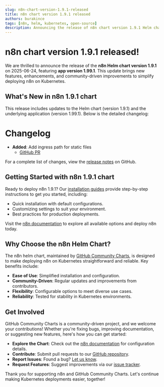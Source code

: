 ```yaml
---
slug: n8n-chart-version-1.9.1-released
title: n8n chart version 1.9.1 released
authors: burakince
tags: [n8n, helm, kubernetes, open-source]
description: Announcing the release of n8n chart version 1.9.1 Helm chart, featuring app version 1.99.1, with new features and community-driven improvements.
---
```


# n8n chart version 1.9.1 released!

We are thrilled to announce the release of the **n8n Helm chart version 1.9.1** on 2025-06-24, featuring **app version 1.99.1**. This update brings new features, enhancements, and community-driven improvements to simplify deploying n8n on Kubernetes.

## What's New in n8n 1.9.1 chart

This release includes updates to the Helm chart (version 1.9.1) and the underlying application (version 1.99.1). Below is the detailed changelog:

# Changelog

- **Added**: Add ingress path for static files
    - [GitHub PR](https://github.com/community-charts/helm-charts/pull/143)


For a complete list of changes, view the [release notes](https://github.com/community-charts/helm-charts/releases/tag/n8n-1.9.1) on GitHub.

<!-- truncate -->

## Getting Started with n8n 1.9.1 chart

Ready to deploy n8n 1.9.1? Our [installation guides](https://community-charts.github.io/docs/category/n8n) provide step-by-step instructions to get you started, including:

- Quick installation with default configurations.
- Customizing settings to suit your environment.
- Best practices for production deployments.

Visit the [n8n documentation](https://community-charts.github.io/docs/category/n8n) to explore all available options and deploy n8n today.

## Why Choose the n8n Helm Chart?

The n8n helm chart, maintained by [GitHub Community Charts](https://github.com/community-charts/helm-charts), is designed to make deploying n8n on Kubernetes straightforward and reliable. Key benefits include:

- **Ease of Use**: Simplified installation and configuration.
- **Community-Driven**: Regular updates and improvements from contributors.
- **Flexibility**: Configurable options to meet diverse use cases.
- **Reliability**: Tested for stability in Kubernetes environments.

## Get Involved

GitHub Community Charts is a community-driven project, and we welcome your contributions! Whether you're fixing bugs, improving documentation, or suggesting new features, here's how you can get started:

- **Explore the Chart**: Check out the [n8n documentation](https://community-charts.github.io/docs/category/n8n) for configuration details.
- **Contribute**: Submit pull requests to our [GitHub repository](https://github.com/community-charts/helm-charts).
- **Report Issues**: Found a bug? [Let us know](https://github.com/community-charts/helm-charts/issues).
- **Request Features**: Suggest improvements via our [issue tracker](https://github.com/community-charts/helm-charts/issues/new).

Thank you for supporting n8n and GitHub Community Charts. Let's continue making Kubernetes deployments easier, together!
